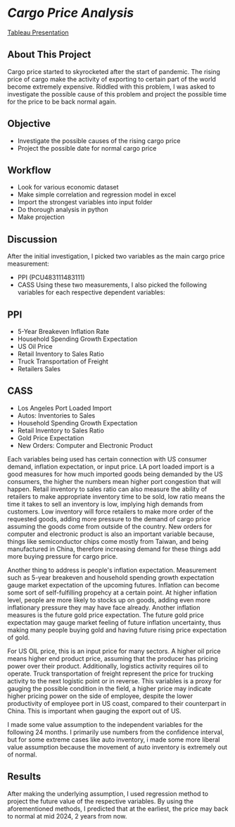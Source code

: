 # _**Cargo Price Analysis**_

[Tableau Presentation](https://tabsoft.co/3RAjtq8)

## About This Project

Cargo price started to skyrocketed after the start of pandemic. The rising price of cargo make the activity of exporting to certain part of the world become extremely expensive. Riddled with this problem, I was asked to investigate the possible cause of this problem and project the possible time for the price to be back normal again.

## Objective

- Investigate the possible causes of the rising cargo price
- Project the possible date for normal cargo price

## Workflow

- Look for various economic dataset
- Make simple correlation and regression model in excel
- Import the strongest variables into input folder
- Do thorough analysis in python
- Make projection

## Discussion

After the initial investigation, I picked two variables as the main cargo price measurement:

- PPI (PCU483111483111)
- CASS
Using these two measurements, I also picked the following variables for each respective dependent variables:

## PPI

- 5-Year Breakeven Inflation Rate
- Household Spending Growth Expectation
- US Oil Price
- Retail Inventory to Sales Ratio
- Truck Transportation of Freight
- Retailers Sales

## CASS

- Los Angeles Port Loaded Import
- Autos: Inventories to Sales
- Household Spending Growth Expectation
- Retail Inventory to Sales Ratio
- Gold Price Expectation
- New Orders: Computer and Electronic Product

Each variables being used has certain connection with US consumer demand, inflation expectation, or input price. LA port loaded import is a good measures for how much imported goods being demanded by the US consumers, the higher the numbers mean higher port congestion that will happen. Retail inventory to sales ratio can also measure the ability of retailers to make appropriate inventory time to be sold, low ratio means the time it takes to sell an inventory is low, implying high demands from customers. Low inventory will force retailers to make more order of the requested goods, adding more pressure to the demand of cargo price assuming the goods come from outside of the country. New orders for computer and electronic product is also an important variable because, things like semiconductor chips come mostly from Taiwan, and being manufactured in China, therefore increasing demand for these things add more buying pressure for cargo price.

Another thing to address is people's inflation expectation. Measurement such as 5-year breakeven and household spending growth expectation gauge market expectation of the upcoming futures. Inflation can become some sort of self-fulfilling propehcy at a certain point. At higher inflation level, people are more likely to stocks up on goods, adding even more inflationary pressure they may have face already. Another inflation measures is the future gold price expectation. The future gold price expectation may gauge market feeling of future inflation uncertainty, thus making many people buying gold and having future rising price expectation of gold.

For US OIL price, this is an input price for many sectors. A higher oil price means higher end product price, assuming that the producer has pricing power over their product. Additionally, logistics activity requires oil to operate. Truck transportation of freight represent the price for trucking activity to the next logistic point or in reverse. This variables is a proxy for gauging the possible condition in the field, a higher price may indicate higher pricing power on the side of employee, despite the lower productivity of employee port in US coast, compared to their counterpart in China. This is important when gauging the export out of US.

I made some value assumption to the independent variables for the following 24 months. I primarily use numbers from the confidence interval, but for some extreme cases like auto inventory, i made some more liberal value assumption because the movement of auto inventory is extremely out of normal.

## Results

After making the underlying assumption, I used regression method to project the future value of the respective variables. By using the aforementioned methods, I predicted that at the earliest, the price may back to normal at mid 2024, 2 years from now.
